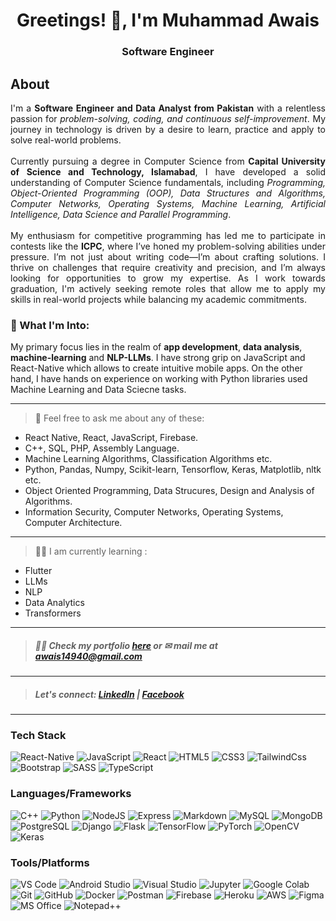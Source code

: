 <h1 align="center">Greetings! 👋, I'm Muhammad Awais</h1>
<h3 align="center">Software Engineer</h3>


## About 
<p align="justify">
I'm a <strong>Software Engineer and Data Analyst from Pakistan</strong> with a relentless passion for <em>problem-solving, coding, and continuous self-improvement</em>. My journey in technology is driven by a desire to learn, practice and apply to solve real-world problems.
<br/>
<br/>
Currently pursuing a degree in Computer Science from <strong>Capital University of Science and Technology, Islamabad</strong>, I have developed a solid understanding of Computer Science fundamentals, including <em>Programming, Object-Oriented Programming (OOP), Data Structures and Algorithms, Computer Networks, Operating Systems, Machine Learning, Artificial Intelligence, Data Science and Parallel Programming</em>.
<br/> 
<br/>
My enthusiasm for competitive programming has led me to participate in contests like the <strong>ICPC</strong>, where I’ve honed my problem-solving abilities under pressure. I’m not just about writing code—I’m about crafting solutions. I thrive on challenges that require creativity and precision, and I’m always looking for opportunities to grow my expertise. As I work towards graduation, I'm actively seeking remote roles that allow me to apply my skills in real-world projects while balancing my academic commitments.
<p/>

### 🚀 What I'm Into:
My primary focus lies in the realm of **app development**, **data analysis**, **machine-learning** and **NLP-LLMs**. I have strong grip on JavaScript and React-Native which allows to create intuitive mobile apps. On the other hand, I have hands on experience on working with Python libraries used Machine Learning and Data Sciecne tasks.

<hr/>

> 💬 Feel free to ask me about any of these:<br/>
- React Native, React, JavaScript, Firebase.
- C++, SQL, PHP, Assembly Language.
- Machine Learning Algorithms, Classification Algorithms etc.
- Python, Pandas, Numpy, Scikit-learn, Tensorflow, Keras, Matplotlib, nltk etc.
- Object Oriented Programming, Data Strucures, Design and Analysis of Algorithms.
- Information Security, Computer Networks, Operating Systems, Computer Architecture.

---
> 👩‍💻 I am currently learning :
- Flutter
- LLMs
- NLP
- Data Analytics
- Transformers
  
---

> ##### 👨‍💻 Check my portfolio [here](https://avci-first-react-portfolio.netlify.app/) or ✉ mail me at **awais14940@gmail.com**

---

> ##### Let's connect: [LinkedIn](https://linkedin.com/in/muhammad-awais-05a019247) | [Facebook](https://fb.com/www.facebook.com/profile.php?id=100031103824349)

---

### Tech Stack 
![React-Native](https://img.shields.io/badge/React_Native-20232A?style=for-the-badge&logo=react&logoColor=61DAFB)
![JavaScript](https://img.shields.io/badge/JavaScript-F7DF1E?style=for-the-badge&logo=javascript&logoColor=black)
![React](https://img.shields.io/badge/React-20232A?style=for-the-badge&logo=react&logoColor=61DAFB)
![HTML5](https://img.shields.io/badge/HTML5-E34F26?style=for-the-badge&logo=html5&logoColor=white)
![CSS3](https://img.shields.io/badge/CSS3-1572B6?style=for-the-badge&logo=css3&logoColor=white)
![TailwindCss](https://img.shields.io/badge/Tailwind_CSS-38B2AC?style=for-the-badge&logo=tailwind-css&logoColor=white)
![Bootstrap](https://img.shields.io/badge/Bootstrap-563D7C?style=for-the-badge&logo=bootstrap&logoColor=white)
![SASS](https://img.shields.io/badge/SASS-CC6699?style=for-the-badge&logo=sass&logoColor=white)
![TypeScript](https://img.shields.io/badge/TypeScript-3178C6?style=for-the-badge&logo=typescript&logoColor=white)

### Languages/Frameworks
![C++](https://img.shields.io/badge/C%2B%2B-00599C?style=for-the-badge&logo=c%2B%2B&logoColor=white)
![Python](https://img.shields.io/badge/Python-3776AB?style=for-the-badge&logo=python&logoColor=white)
![NodeJS](https://img.shields.io/badge/Node.js-43853D?style=for-the-badge&logo=node.js&logoColor=white)
![Express](https://img.shields.io/badge/Express.js-404D59?style=for-the-badge)
![Markdown](https://img.shields.io/badge/Markdown-000000?style=for-the-badge&logo=markdown&logoColor=white)
![MySQL](https://img.shields.io/badge/MySQL-005C84?style=for-the-badge&logo=mysql&logoColor=white)
![MongoDB](https://img.shields.io/badge/MongoDB-47A248?style=for-the-badge&logo=mongodb&logoColor=white)
![PostgreSQL](https://img.shields.io/badge/PostgreSQL-336791?style=for-the-badge&logo=postgresql&logoColor=white)
![Django](https://img.shields.io/badge/Django-092E20?style=for-the-badge&logo=django&logoColor=white)
![Flask](https://img.shields.io/badge/Flask-000000?style=for-the-badge&logo=flask&logoColor=white)
![TensorFlow](https://img.shields.io/badge/TensorFlow-FF6F00?style=for-the-badge&logo=tensorflow&logoColor=white)
![PyTorch](https://img.shields.io/badge/PyTorch-EE4C2C?style=for-the-badge&logo=pytorch&logoColor=white)
![OpenCV](https://img.shields.io/badge/OpenCV-5C3EE8?style=for-the-badge&logo=opencv&logoColor=white)
![Keras](https://img.shields.io/badge/Keras-D00000?style=for-the-badge&logo=keras&logoColor=white)

### Tools/Platforms
![VS Code](https://img.shields.io/badge/Visual_Studio_Code-0078D4?style=for-the-badge&logo=visual%20studio%20code&logoColor=white)
![Android Studio](https://img.shields.io/badge/Android_Studio-3DDC84?style=for-the-badge&logo=android-studio&logoColor=white)
![Visual Studio](https://img.shields.io/badge/Visual_Studio-5C2D91?style=for-the-badge&logo=visual%20studio&logoColor=white)
![Jupyter](https://img.shields.io/badge/Jupyter-F37626?style=for-the-badge&logo=jupyter&logoColor=white)
![Google Colab](https://img.shields.io/badge/Google_Colab-F9AB00?style=for-the-badge&logo=google-colab&logoColor=white)
![Git](https://img.shields.io/badge/Git-F05032?style=for-the-badge&logo=git&logoColor=white)
![GitHub](https://img.shields.io/badge/GitHub-181717?style=for-the-badge&logo=github&logoColor=white)
![Docker](https://img.shields.io/badge/Docker-2496ED?style=for-the-badge&logo=docker&logoColor=white)
![Postman](https://img.shields.io/badge/Postman-FF6C37?style=for-the-badge&logo=postman&logoColor=white)
![Firebase](https://img.shields.io/badge/Firebase-FFCA28?style=for-the-badge&logo=firebase&logoColor=black)
![Heroku](https://img.shields.io/badge/Heroku-430098?style=for-the-badge&logo=heroku&logoColor=white)
![AWS](https://img.shields.io/badge/AWS-232F3E?style=for-the-badge&logo=amazon-aws&logoColor=white)
![Figma](https://img.shields.io/badge/Figma-F24E1E?style=for-the-badge&logo=figma&logoColor=white)
![MS Office](https://img.shields.io/badge/Microsoft_Office-D83B01?style=for-the-badge&logo=microsoft-office&logoColor=white)
![Notepad++](https://img.shields.io/badge/Notepad++-90E59A.svg?style=for-the-badge&logo=notepad%2B%2B&logoColor=black)






